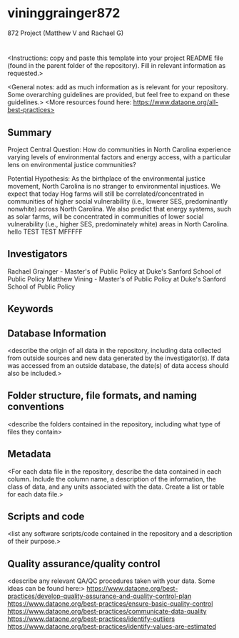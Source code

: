 # vininggrainger872
872 Project (Matthew V and Rachael G)

# <Repository Title>
<Instructions: copy and paste this template into your project README file (found in the parent folder of the repository). Fill in relevant information as requested.>

<General notes: add as much information as is relevant for your repository. Some overarching guidelines are provided, but feel free to expand on these guidelines.>
<More resources found here: https://www.dataone.org/all-best-practices>
<Delete the text inside the brackets when formatting your file.>

## Summary

Project Central Question:
How do communities in North Carolina experience varying levels of environmental factors and energy access, with a particular lens on environmental justice communities?

Potential Hypothesis:
As the birthplace of the environmental justice movement, North Carolina is no stranger to environmental injustices. We expect that today Hog farms will still be correlated/concentrated in communities of higher social vulnerability (i.e., lowerer SES, predominantly nonwhite) across North Carolina. We also predict that energy systems, such as solar farms, will be concentrated in communities of lower social vulnerability (i.e., higher SES, predominately white) areas in North Carolina.
hello
TEST TEST MFFFFF
## Investigators

Rachael Grainger - Master's of Public Policy at Duke's Sanford School of Public Policy
Matthew Vining - Master's of Public Policy at Duke's Sanford School of Public Policy

## Keywords

<add relevant keywords here>

## Database Information

<describe the origin of all data in the repository, including data collected from outside sources and new data generated by the investigator(s). If data was accessed from an outside database, the date(s) of data access should also be included.>


## Folder structure, file formats, and naming conventions 

<describe the folders contained in the repository, including what type of files they contain>

<describe the formats of files for the various purposes contained in the repository>

<describe your file naming conventions>

## Metadata

<For each data file in the repository, describe the data contained in each column. Include the column name, a description of the information, the class of data, and any units associated with the data. Create a list or table for each data file.> 

## Scripts and code

<list any software scripts/code contained in the repository and a description of their purpose.>

## Quality assurance/quality control

<describe any relevant QA/QC procedures taken with your data. Some ideas can be found here:>
<https://www.dataone.org/best-practices/develop-quality-assurance-and-quality-control-plan>
<https://www.dataone.org/best-practices/ensure-basic-quality-control>
<https://www.dataone.org/best-practices/communicate-data-quality>
<https://www.dataone.org/best-practices/identify-outliers>
<https://www.dataone.org/best-practices/identify-values-are-estimated>